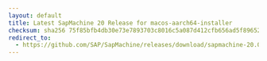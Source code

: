 ```yaml
---
layout: default
title: Latest SapMachine 20 Release for macos-aarch64-installer
checksum: sha256 75f85bfb4db30e73e7893703c8016c5a087d412cfb656ad5f89652ba432b0f7a
redirect_to:
  - https://github.com/SAP/SapMachine/releases/download/sapmachine-20.0.1/sapmachine-jdk-20.0.1_macos-aarch64_bin.dmg
---
```

